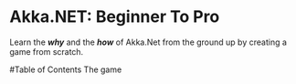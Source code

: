 # Akka.NET: Beginner To Pro

Learn the **_why_** and the **_how_** of Akka.Net from the ground up by creating a game from scratch.

#Table of Contents
The game
